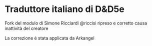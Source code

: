 # Traduttore italiano di D&D5e

Fork del modulo di Simone Ricciardi @riccisi ripreso e corretto causa inattività del creatore

La correzione è stata applicata da Arkangel
